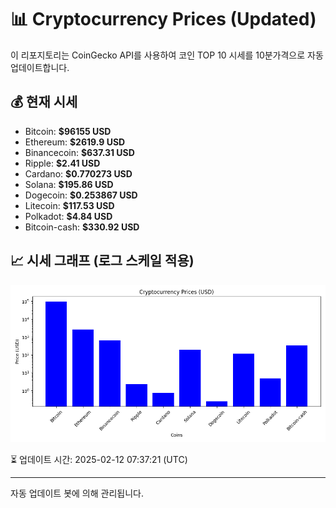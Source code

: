 
# 📊 Cryptocurrency Prices (Updated)

이 리포지토리는 CoinGecko API를 사용하여 코인 TOP 10 시세를 10분가격으로 자동 업데이트합니다.

## 💰 현재 시세
- Bitcoin: **$96155 USD**
- Ethereum: **$2619.9 USD**
- Binancecoin: **$637.31 USD**
- Ripple: **$2.41 USD**
- Cardano: **$0.770273 USD**
- Solana: **$195.86 USD**
- Dogecoin: **$0.253867 USD**
- Litecoin: **$117.53 USD**
- Polkadot: **$4.84 USD**
- Bitcoin-cash: **$330.92 USD**

## 📈 시세 그래프 (로그 스케일 적용)
![Crypto Prices](crypto_prices.png)

⏳ 업데이트 시간: 2025-02-12 07:37:21 (UTC)

---
자동 업데이트 봇에 의해 관리됩니다.
